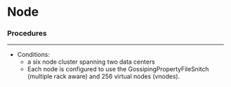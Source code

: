 # Node

<script type="text/javascript" src="../js/general.js"></script>

### Procedures
---

* Conditions:
    * a six node cluster spanning two data centers
    * Each node is configured to use the GossipingPropertyFileSnitch (multiple rack aware) and 256 virtual nodes (vnodes).